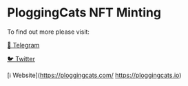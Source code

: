 # PloggingCats NFT Minting

To find out more please visit:

[💬 Telegram](https://t.me/ploggingcats)

[🐦 Twitter](https://twitter.com/PloggingCats)

[ℹ️ Website](https://ploggingcats.com/ https://ploggingcats.io)

